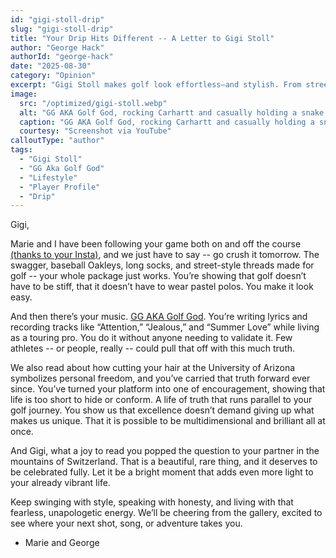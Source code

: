 ```yaml
---
id: "gigi-stoll-drip"
slug: "gigi-stoll-drip"
title: "Your Drip Hits Different -- A Letter to Gigi Stoll"
author: "George Hack"
authorId: "george-hack"
date: "2025-08-30"
category: "Opinion"
excerpt: "Gigi Stoll makes golf look effortless—and stylish. From street-ready threads on the course to dropping tracks as GG AKA Golf God, she proves excellence doesn’t demand conformity. Fearless, multidimensional, and unapologetically herself, Gigi is rewriting the rules of what it means to be a pro athlete."
image:
  src: "/optimized/gigi-stoll.webp"
  alt: "GG AKA Golf God, rocking Carhartt and casually holding a snake. She’s that cool."
  caption: "GG AKA Golf God, rocking Carhartt and casually holding a snake. She’s that cool"
  courtesy: "Screenshot via YouTube"
calloutType: "author"
tags:
  - "Gigi Stoll"
  - "GG Aka Golf God"
  - "Lifestyle"
  - "Player Profile"
  - "Drip"
---
```


Gigi,

Marie and I have been following your game both on and off the course [(thanks to your Insta)](https://www.instagram.com/gigistoll_/), and we just have to say -- go crush it tomorrow. The swagger, baseball Oakleys, long socks, and street-style threads made for golf -- your whole package just works. You’re showing that golf doesn’t have to be stiff, that it doesn’t have to wear pastel polos. You make it look easy.

And then there’s your music. [GG AKA Golf God](https://youtu.be/8v4wqc8X3hQ?si=upVZ6uXtvCR9sdzm). You’re writing lyrics and recording tracks like “Attention,” “Jealous,” and “Summer Love” while living as a touring pro. You do it without anyone needing to validate it. Few athletes -- or people, really -- could pull that off with this much truth.

We also read about how cutting your hair at the University of Arizona symbolizes personal freedom, and you’ve carried that truth forward ever since. You’ve turned your platform into one of encouragement, showing that life is too short to hide or conform. A life of truth that runs parallel to your golf journey. You show us that excellence doesn’t demand giving up what makes us unique. That it is possible to be multidimensional and brilliant all at once. 

And Gigi, what a joy to read you popped the question to your partner in the mountains of Switzerland. That is a beautiful, rare thing, and it deserves to be celebrated fully. Let it be a bright moment that adds even more light to your already vibrant life.

Keep swinging with style, speaking with honesty, and living with that fearless, unapologetic energy. We’ll be cheering from the gallery, excited to see where your next shot, song, or adventure takes you.

- Marie and George